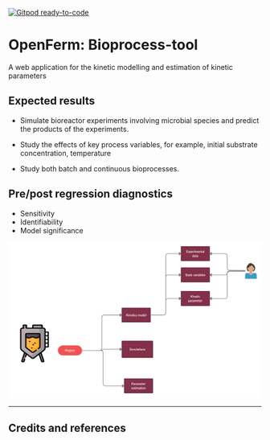 [![Gitpod ready-to-code](https://img.shields.io/badge/Gitpod-ready--to--code-blue?logo=gitpod)](https://gitpod.io/#https://github.com/Olayile/Bioprocess-tool)

# OpenFerm: Bioprocess-tool

A web application for the kinetic modelling and estimation of kinetic parameters

## Expected results
- Simulate bioreactor experiments involving microbial species and predict the
products of the experiments. 

- Study the effects of key process variables, for example, initial substrate
concentration, temperature

- Study both batch and continuous bioprocesses. 


## Pre/post regression diagnostics

- Sensitivity
- Identifiability
- Model significance




<!-- ![](https://github.com/Olayile/Bioprocess-tool/blob/main/Images/x.png) -->

![](https://github.com/Olayile/Bioprocess-tool/blob/main/Images/im2.png)


----

## Credits and references


